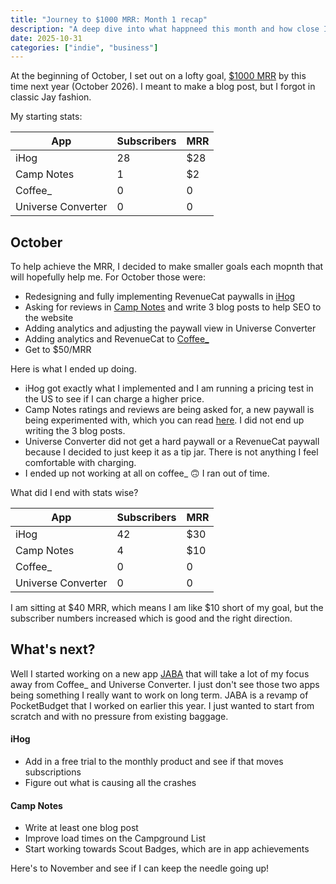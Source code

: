 ```yaml
---
title: "Journey to $1000 MRR: Month 1 recap"
description: "A deep dive into what happneed this month and how close I am to reaching my $1000 MRR."
date: 2025-10-31
categories: ["indie", "business"]
---
```


At the beginning of October, I set out on a lofty goal, [$1000 MRR](https://youtu.be/WRvNgOdpxPU?si=GT048Ab_DWMgZHq4) by this time next year (October 2026). I meant to make a blog post, but I forgot in classic Jay fashion.

My starting stats:

| App | Subscribers | MRR |
| --- | --- | --- |
| iHog | 28 | $28 |
| Camp Notes | 1 | $2 |
| Coffee_ | 0 | 0 |
| Universe Converter| 0 | 0 |

## October

To help achieve the MRR, I decided to make smaller goals each mopnth that will hopefully help me. For October those were:

- Redesigning and fully implementing RevenueCat paywalls in [iHog](https://ihog.cctplus.dev/)
- Asking for reviews in [Camp Notes](https://campnotes.app) and write 3 blog posts to help SEO to the website
- Adding analytics and adjusting the paywall view in Universe Converter
- Adding analytics and RevenueCat to [Coffee_](https://apps.apple.com/us/app/coffee/id1611166034)
- Get to $50/MRR

Here is what I ended up doing.

- iHog got exactly what I implemented and I am running a pricing test in the US to see if I can charge a higher price.
- Camp Notes ratings and reviews are being asked for, a new paywall is being experimented with, which you can read [here](/posts/2025/10/15-0821-campnotes-paywall/). I did not end up writing the 3 blog posts.
- Universe Converter did not get a hard paywall or a RevenueCat paywall because I decided to just keep it as a tip jar. There is not anything I feel comfortable with charging.
- I ended up not working at all on coffee_ 🙃 I ran out of time.

What did I end with stats wise?

| App | Subscribers | MRR |
| --- | --- | --- |
| iHog | 42 | $30 |
| Camp Notes | 4 | $10 |
| Coffee_ | 0 | 0 |
| Universe Converter| 0 | 0 |

I am sitting at $40 MRR, which means I am like $10 short of my goal, but the subscriber numbers increased which is good and the right direction.

## What's next?

Well I started working on a new app [JABA](https://www.threads.com/@heyjaywilson/post/DQMci05kWl8?xmt=AQF0W5ShMAVYmTUbHWTgr7X5sfOA3z49dxmjaEbFQshyig) that will take a lot of my focus away from Coffee_ and Universe Converter. I just don't see those two apps being something I really want to work on long term. JABA is a revamp of PocketBudget that I worked on earlier this year. I just wanted to start from scratch and with no pressure from existing baggage.

#### iHog

- Add in a free trial to the monthly product and see if that moves subscriptions
- Figure out what is causing all the crashes

#### Camp Notes

- Write at least one blog post
- Improve load times on the Campground List
- Start working towards Scout Badges, which are in app achievements

Here's to November and see if I can keep the needle going up!

